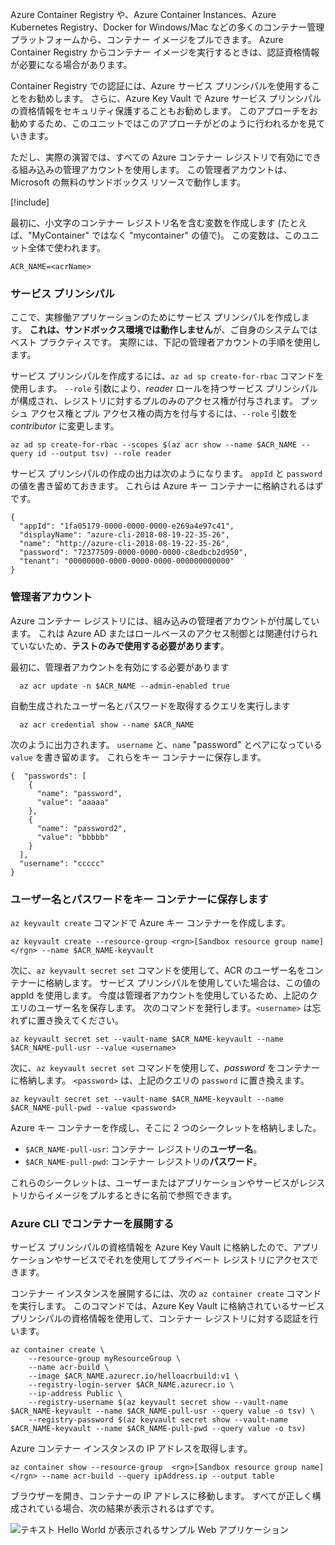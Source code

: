 Azure Container Registry や、Azure Container Instances、Azure Kubernetes Registry、Docker for Windows/Mac などの多くのコンテナー管理プラットフォームから、コンテナー イメージをプルできます。 Azure Container Registry からコンテナー イメージを実行するときは、認証資格情報が必要になる場合があります。 

Container Registry での認証には、Azure サービス プリンシパルを使用することをお勧めします。 さらに、Azure Key Vault で Azure サービス プリンシパルの資格情報をセキュリティ保護することもお勧めします。 このアプローチをお勧めするため、このユニットではこのアプローチがどのように行われるかを見ていきます。

ただし、実際の演習では、すべての Azure コンテナー レジストリで有効にできる組み込みの管理アカウントを使用します。 この管理者アカウントは、Microsoft の無料のサンドボックス リソースで動作します。

<!-- Activate the sandbox -->
[!include[](../../../includes/azure-sandbox-activate.md)]

最初に、小文字のコンテナー レジストリ名を含む変数を作成します (たとえば、"MyContainer" ではなく "mycontainer" の値で)。 この変数は、このユニット全体で使われます。

```azurecli
ACR_NAME=<acrName>
```

### <a name="service-principal"></a>サービス プリンシパル

ここで、実稼働アプリケーションのためにサービス プリンシパルを作成します。 **これは、サンドボックス環境では動作しません**が、ご自身のシステムではベスト プラクティスです。 実際には、下記の管理者アカウントの手順を使用します。

サービス プリンシパルを作成するには、`az ad sp create-for-rbac` コマンドを使用します。 `--role` 引数により、*reader* ロールを持つサービス プリンシパルが構成され、レジストリに対するプルのみのアクセス権が付与されます。 プッシュ アクセス権とプル アクセス権の両方を付与するには、`--role` 引数を *contributor* に変更します。

```azurecli
az ad sp create-for-rbac --scopes $(az acr show --name $ACR_NAME --query id --output tsv) --role reader
```

サービス プリンシパルの作成の出力は次のようになります。 `appId` と `password` の値を書き留めておきます。 これらは Azure キー コンテナーに格納されるはずです。

```output
{
  "appId": "1fa05179-0000-0000-0000-e269a4e97c41",
  "displayName": "azure-cli-2018-08-19-22-35-26",
  "name": "http://azure-cli-2018-08-19-22-35-26",
  "password": "72377509-0000-0000-0000-c8edbcb2d950",
  "tenant": "00000000-0000-0000-0000-000000000000"
}
```

### <a name="admin-account"></a>管理者アカウント

Azure コンテナー レジストリには、組み込みの管理者アカウントが付属しています。 これは Azure AD またはロールベースのアクセス制御とは関連付けられていないため、**テストのみで使用する必要があります**。 

最初に、管理者アカウントを有効にする必要があります
```azurecli
  az acr update -n $ACR_NAME --admin-enabled true
```

自動生成されたユーザー名とパスワードを取得するクエリを実行します

```azurecli
  az acr credential show --name $ACR_NAME
```

次のように出力されます。 `username` と、`name` "password" とペアになっている `value` を書き留めます。 これらをキー コンテナーに保存します。

```output
{  "passwords": [
    {
      "name": "password",
      "value": "aaaaa"
    },
    {
      "name": "password2",
      "value": "bbbbb"
    }
  ],
  "username": "ccccc"
}
```

### <a name="save-the-username-and-password-to-keyvault"></a>ユーザー名とパスワードをキー コンテナーに保存します

`az keyvault create` コマンドで Azure キー コンテナーを作成します。

```azurecli
az keyvault create --resource-group <rgn>[Sandbox resource group name]</rgn> --name $ACR_NAME-keyvault
```

次に、`az keyvault secret set` コマンドを使用して、ACR のユーザー名をコンテナーに格納します。 サービス プリンシパルを使用していた場合は、この値の appId を使用します。 今度は管理者アカウントを使用しているため、上記のクエリのユーザー名を保存します。 次のコマンドを発行します。`<username>` は忘れずに置き換えてください。

```azurecli
az keyvault secret set --vault-name $ACR_NAME-keyvault --name $ACR_NAME-pull-usr --value <username>
```

次に、`az keyvault secret set` コマンドを使用して、*password* をコンテナーに格納します。 `<password>` は、上記のクエリの `password` に置き換えます。

```azurecli
az keyvault secret set --vault-name $ACR_NAME-keyvault --name $ACR_NAME-pull-pwd --value <password>
```

Azure キー コンテナーを作成し、そこに 2 つのシークレットを格納しました。

* `$ACR_NAME-pull-usr`: コンテナー レジストリの**ユーザー名**。
* `$ACR_NAME-pull-pwd`: コンテナー レジストリの**パスワード**。

これらのシークレットは、ユーザーまたはアプリケーションやサービスがレジストリからイメージをプルするときに名前で参照できます。

### <a name="deploy-a-container-with-azure-cli"></a>Azure CLI でコンテナーを展開する

サービス プリンシパルの資格情報を Azure Key Vault に格納したので、アプリケーションやサービスでそれを使用してプライベート レジストリにアクセスできます。

コンテナー インスタンスを展開するには、次の `az container create` コマンドを実行します。 このコマンドでは、Azure Key Vault に格納されているサービス プリンシパルの資格情報を使用して、コンテナー レジストリに対する認証を行います。

```azurecli
az container create \
    --resource-group myResourceGroup \
    --name acr-build \
    --image $ACR_NAME.azurecr.io/helloacrbuild:v1 \
    --registry-login-server $ACR_NAME.azurecr.io \
    --ip-address Public \
    --registry-username $(az keyvault secret show --vault-name $ACR_NAME-keyvault --name $ACR_NAME-pull-usr --query value -o tsv) \
    --registry-password $(az keyvault secret show --vault-name $ACR_NAME-keyvault --name $ACR_NAME-pull-pwd --query value -o tsv)
```

Azure コンテナー インスタンスの IP アドレスを取得します。

```azurecli
az container show --resource-group  <rgn>[Sandbox resource group name]</rgn> --name acr-build --query ipAddress.ip --output table
```

ブラウザーを開き、コンテナーの IP アドレスに移動します。 すべてが正しく構成されている場合、次の結果が表示されるはずです。

![テキスト Hello World が表示されるサンプル Web アプリケーション](../media/hello.png)

